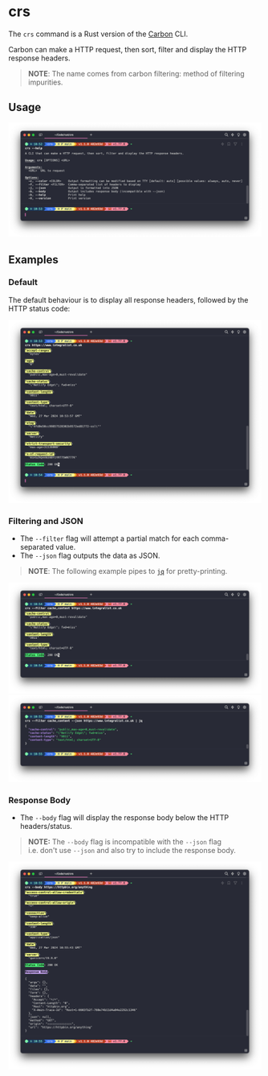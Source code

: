 # crs

The `crs` command is a Rust version of the [Carbon](https://github.com/Integralist/carbon) CLI.

Carbon can make a HTTP request, then sort, filter and display the HTTP response headers.

> **NOTE**: The name comes from carbon filtering: method of filtering impurities.

## Usage

![Usage](./static/1-Help.png)

## Examples

### Default

The default behaviour is to display all response headers, followed by the HTTP status code:

![Usage](./static/2-Default.png)

### Filtering and JSON

- The `--filter` flag will attempt a partial match for each comma-separated value.
- The `--json` flag outputs the data as JSON.

> **NOTE**: The following example pipes to [`jq`](https://stedolan.github.io/jq/) for pretty-printing.

![Example of filtering](./static/3-Filter.png)
![Example of filtering and JSON](./static/4-Filter-and-JSON.png)

### Response Body

- The `--body` flag will display the response body below the HTTP headers/status.

> **NOTE:** The `--body` flag is incompatible with the `--json` flag\
> i.e. don't use `--json` and also try to include the response body.

![Example of response body](./static/5-Body.png)
